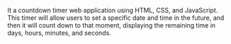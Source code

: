 It a countdown timer web application using HTML, CSS, and JavaScript. This timer will allow users to set a specific date and time in the future, and then it will count down to that moment, displaying the remaining time in days, hours, minutes, and seconds.
